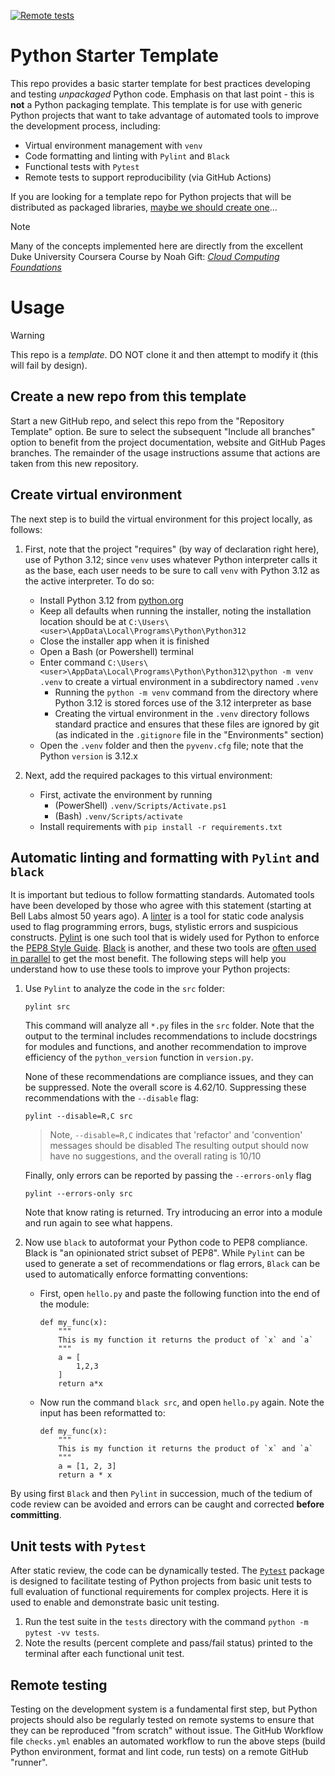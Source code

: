 [![Remote tests](https://github.com/gcoyle83/python-starter-template/actions/workflows/checks.yml/badge.svg?branch=main)](https://github.com/gcoyle83/python-starter-template/actions/workflows/checks.yml)
# Python Starter Template
This repo provides a basic starter template for best practices developing and testing *unpackaged* Python code. Emphasis on that last point - this is **not** a Python packaging template. This template is for use with generic Python projects that want to take advantage of automated tools to improve the development process, including: 

-  Virtual environment management with `venv`
-  Code formatting and linting with `Pylint` and `Black`
-  Functional tests with `Pytest`
-  Remote tests to support reproducibility (via GitHub Actions)

If you are looking for a template repo for Python projects that will be distributed as packaged libraries, [maybe we should create one](https://packaging.python.org/en/latest/overview/)...

> [!NOTE]  
> Many of the concepts implemented here are directly from the excellent Duke University Coursera Course by Noah Gift: [*Cloud Computing Foundations*](https://coursera.org/share/0e44a583040b010e6aeb674febbac00e)

# Usage

> [!WARNING]  
> This repo is a *template*. DO NOT clone it and then attempt to modify it (this will fail by design).

## Create a new repo from this template
Start a new GitHub repo, and select this repo from the "Repository Template" option. Be sure to select the subsequent "Include all branches" option to benefit from the project documentation, website and GitHub Pages branches. The remainder of the usage instructions assume that actions are taken from this new repository.

## Create virtual environment
The next step is to build the virtual environment for this project locally, as follows:

1. First, note that the project "requires" (by way of declaration right here), use of Python 3.12; since `venv` uses whatever Python interpreter calls it as the base, each user needs to be sure to call `venv` with Python 3.12 as the active interpreter. To do so:
    -  Install Python 3.12 from [python.org](https://www.python.org/downloads/)
    -  Keep all defaults when running the installer, noting the installation location should be at `C:\Users\<user>\AppData\Local\Programs\Python\Python312`
    -  Close the installer app when it is finished
    -  Open a Bash (or Powershell) terminal
    -  Enter command `C:\Users\<user>\AppData\Local\Programs\Python\Python312\python -m venv .venv` to create a virtual environment in a subdirectory named `.venv`
        -  Running the `python -m venv` command from the directory where Python 3.12 is stored forces use of the 3.12 interpreter as base
        -  Creating the virtual environment in the `.venv` directory follows standard practice and ensures that these files are ignored by git (as indicated in the `.gitignore` file in the "Environments" section) 
    -  Open the `.venv` folder and then the `pyvenv.cfg` file; note that the Python `version` is 3.12.x

1. Next, add the required packages to this virtual environment:

    -  First, activate the environment by running 
        -  (PowerShell) `.venv/Scripts/Activate.ps1`
        -  (Bash) `.venv/Scripts/activate`
    -  Install requirements with `pip install -r requirements.txt`

## Automatic linting and formatting with `Pylint` and `black`
It is important but tedious to follow formatting standards. Automated tools have been developed by those who agree with this statement (starting at Bell Labs almost 50 years ago). A [linter](https://en.wikipedia.org/wiki/Lint_(software)) is a tool for static code analysis used to flag programming errors, bugs, stylistic errors and suspicious constructs. [Pylint](https://pylint.readthedocs.io/en/stable/) is one such tool that is widely used for Python to enforce the [PEP8 Style Guide](https://peps.python.org/pep-0008/). [Black](https://black.readthedocs.io/en/stable/the_black_code_style/index.html) is another, and these two tools are [often used in parallel](https://pylint.readthedocs.io/en/latest/?badge=latest#advised-linters-alongside-pylint) to get the most benefit. The following steps will help you understand how to use these tools to improve your Python projects:

1. Use `Pylint` to analyze the code in the `src` folder:
    ```
    pylint src
    ```
    This command will analyze all `*.py` files in the `src` folder. Note that the output to the terminal includes recommendations to include docstrings for modules and functions, and another recommendation to improve efficiency of the `python_version` function in `version.py`. 
    
    None of these recommendations are compliance issues, and they can be suppressed. Note the overall score is 4.62/10. Suppressing these recommendations with the `--disable` flag:
    ```
    pylint --disable=R,C src
    ``` 
    > Note, `--disable=R,C` indicates that 'refactor' and 'convention' messages should be disabled
    The resulting output should now have no suggestions, and the overall rating is 10/10

    Finally, only errors can be reported by passing the `--errors-only` flag
    ```
    pylint --errors-only src
    ```
    Note that know rating is returned. Try introducing an error into a module and run again to see what happens.

1. Now use `black` to autoformat your Python code to PEP8 compliance. Black is "an opinionated strict subset of PEP8". While `Pylint` can be used to generate a set of recommendations or flag errors, `Black` can be used to automatically enforce formatting conventions:

    -  First, open `hello.py` and paste the following function into the end of the module:
        ```
        def my_func(x):
            """
            This is my function it returns the product of `x` and `a`
            """
            a = [
                1,2,3
            ]
            return a*x
        ```
    -  Now run the command `black src`, and open `hello.py` again. Note the input has been reformatted to:
        ```
        def my_func(x):
            """
            This is my function it returns the product of `x` and `a`
            """
            a = [1, 2, 3]
            return a * x
        ```
By using first `Black` and then `Pylint` in succession, much of the tedium of code review can be avoided and errors can be caught and corrected **before committing**.
## Unit tests with `Pytest`
After static review, the code can be dynamically tested. The [`Pytest`](https://docs.pytest.org/en/7.4.x/index.html) package is designed to facilitate testing of Python projects from basic unit tests to full evaluation of functional requirements for complex projects. Here it is used to enable and demonstrate basic unit testing.

1. Run the test suite in the `tests` directory with the command `python -m pytest -vv tests`. 
1. Note the results (percent complete and pass/fail status) printed to the terminal after each functional unit test.

## Remote testing
Testing on the development system is a fundamental first step, but Python projects should also be regularly tested on remote systems to ensure that they can be reproduced "from scratch" without issue. The GitHub Workflow file `checks.yml` enables an automated workflow to run the above steps (build Python environment, format and lint code, run tests) on a remote GitHub "runner". 